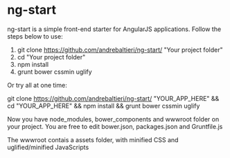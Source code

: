 ng-start
========

ng-start is a simple front-end starter for AngularJS applications.
Follow the steps below to use:

1. git clone https://github.com/andrebaltieri/ng-start/ "Your project folder"
2. cd "Your project folder"
3. npm install
4. grunt bower cssmin uglify

Or try all at one time:

git clone https://github.com/andrebaltieri/ng-start/ "YOUR_APP_HERE" && cd "YOUR_APP_HERE" && npm install && grunt bower cssmin uglify

Now you have node_modules, bower_components and wwwroot folder on your project.
You are free to edit bower.json, packages.json and Gruntfile.js

The wwwroot contais a assets folder, with minified CSS and uglified/minified JavaScripts
